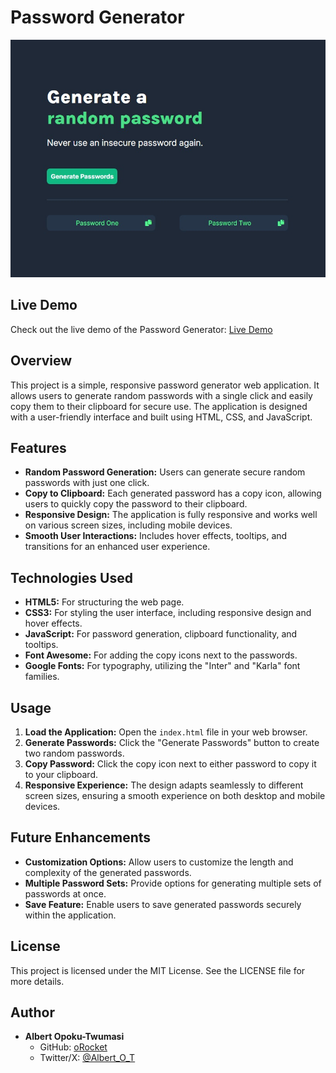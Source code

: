 # Password Generator
![Password Generator Screenshot](image/screenshot.jpg)

## Live Demo

Check out the live demo of the Password Generator: [Live Demo](https://albert-password-generator.netlify.app/)

## Overview

This project is a simple, responsive password generator web application. It allows users to generate random passwords with a single click and easily copy them to their clipboard for secure use. The application is designed with a user-friendly interface and built using HTML, CSS, and JavaScript.

## Features

- **Random Password Generation:** Users can generate secure random passwords with just one click.
- **Copy to Clipboard:** Each generated password has a copy icon, allowing users to quickly copy the password to their clipboard.
- **Responsive Design:** The application is fully responsive and works well on various screen sizes, including mobile devices.
- **Smooth User Interactions:** Includes hover effects, tooltips, and transitions for an enhanced user experience.

## Technologies Used

- **HTML5:** For structuring the web page.
- **CSS3:** For styling the user interface, including responsive design and hover effects.
- **JavaScript:** For password generation, clipboard functionality, and tooltips.
- **Font Awesome:** For adding the copy icons next to the passwords.
- **Google Fonts:** For typography, utilizing the "Inter" and "Karla" font families.

## Usage

1. **Load the Application:** Open the `index.html` file in your web browser.
2. **Generate Passwords:** Click the "Generate Passwords" button to create two random passwords.
3. **Copy Password:** Click the copy icon next to either password to copy it to your clipboard.
4. **Responsive Experience:** The design adapts seamlessly to different screen sizes, ensuring a smooth experience on both desktop and mobile devices.

## Future Enhancements
- **Customization Options:** Allow users to customize the length and complexity of the generated passwords.
- **Multiple Password Sets:** Provide options for generating multiple sets of passwords at once.
- **Save Feature:** Enable users to save generated passwords securely within the application.

## License
This project is licensed under the MIT License. See the LICENSE file for more details.

## Author
- **Albert Opoku-Twumasi**
  - GitHub: [oRocket](https://github.com/oRocket)
  - Twitter/X: [@Albert_O_T](https://twitter.com/Albert_O_T)

